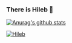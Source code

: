 ### There is Hileb 👋

<!--
**Ecdcaeb/ecdcaeb** is a ✨ _special_ ✨ repository because its `README.md` (this file) appears on your GitHub profile.

Here are some ideas to get you started:

- 🔭 I’m currently working on ...
- 🌱 I’m currently learning ...
- 👯 I’m looking to collaborate on ...
- 🤔 I’m looking for help with ...
- 💬 Ask me about ...
- 📫 How to reach me: ...
- 😄 Pronouns: ...
- ⚡ Fun fact: ...
-->

[![Anurag's github stats](https://github-readme-stats.vercel.app/api?username=ecdcaeb&show_icons=true&theme=prussian)](https://github.com/anuraghazra/github-readme-stats)

[![Hileb](https://count.getloli.com/get/@ecdcaeb?theme=gelbooru)]()
